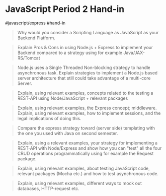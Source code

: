 # JavaScript Period 2 Hand-in
#javascript/express #hand-in

> Why would you consider a Scripting Language as JavaScript as your Backend Platform.  

> Explain Pros & Cons in using Node.js + Express to implement your Backend compared to a strategy using for example Java/JAX-RS/Tomcat  

> Node.js uses a Single Threaded Non-blocking strategy to handle asynchronous task. Explain strategies to implement a Node.js based server architecture that still could take advantage of a multi-core Server.  

> Explain, using relevant examples, concepts related to the testing a REST-API using Node/JavaScript + relevant packages   


> Explain, using relevant examples, the Express concept; middleware.  
> Explain, using relevant examples, how to implement sessions, and the legal implications of doing this.  

> Compare the express strategy toward (server side) templating with the one you used with Java on second semester.  

> Explain, using a relevant examples, your strategy for implementing a REST-API with Node/Express and show how you can "test" all the four CRUD operations programmatically using for example the Request package.  

> Explain, using relevant examples, about testing JavaScript code, relevant packages (Mocha etc.) and how to test asynchronous code.  

> Explain, using relevant examples, different ways to mock out databases, HTTP-request etc.  
